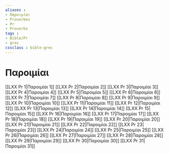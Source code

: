 ```yaml
---
aliases : 
- Παροιμίαι
- Proverbes
- Pr
- Proverbs
tags : 
- Bible/Pr
- grec
cssclass : bible-grec
---
```


# Παροιμίαι

[[LXX Pr 1|Παροιμίαι 1]]
[[LXX Pr 2|Παροιμίαι 2]]
[[LXX Pr 3|Παροιμίαι 3]]
[[LXX Pr 4|Παροιμίαι 4]]
[[LXX Pr 5|Παροιμίαι 5]]
[[LXX Pr 6|Παροιμίαι 6]]
[[LXX Pr 7|Παροιμίαι 7]]
[[LXX Pr 8|Παροιμίαι 8]]
[[LXX Pr 9|Παροιμίαι 9]]
[[LXX Pr 10|Παροιμίαι 10]]
[[LXX Pr 11|Παροιμίαι 11]]
[[LXX Pr 12|Παροιμίαι 12]]
[[LXX Pr 13|Παροιμίαι 13]]
[[LXX Pr 14|Παροιμίαι 14]]
[[LXX Pr 15|Παροιμίαι 15]]
[[LXX Pr 16|Παροιμίαι 16]]
[[LXX Pr 17|Παροιμίαι 17]]
[[LXX Pr 18|Παροιμίαι 18]]
[[LXX Pr 19|Παροιμίαι 19]]
[[LXX Pr 20|Παροιμίαι 20]]
[[LXX Pr 21|Παροιμίαι 21]]
[[LXX Pr 22|Παροιμίαι 22]]
[[LXX Pr 23|Παροιμίαι 23]]
[[LXX Pr 24|Παροιμίαι 24]]
[[LXX Pr 25|Παροιμίαι 25]]
[[LXX Pr 26|Παροιμίαι 26]]
[[LXX Pr 27|Παροιμίαι 27]]
[[LXX Pr 28|Παροιμίαι 28]]
[[LXX Pr 29|Παροιμίαι 29]]
[[LXX Pr 30|Παροιμίαι 30]]
[[LXX Pr 31|Παροιμίαι 31]]
